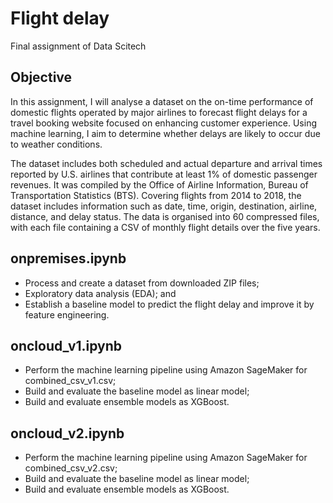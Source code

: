 # Flight delay
Final assignment of Data Scitech

## Objective

In this assignment, I will analyse a dataset on the on-time performance of domestic flights operated by major airlines to forecast flight delays for a travel booking website focused on enhancing customer experience. Using machine learning, I aim to determine whether delays are likely to occur due to weather conditions.

The dataset includes both scheduled and actual departure and arrival times reported by U.S. airlines that contribute at least 1% of domestic passenger revenues. It was compiled by the Office of Airline Information, Bureau of Transportation Statistics (BTS). Covering flights from 2014 to 2018, the dataset includes information such as date, time, origin, destination, airline, distance, and delay status. The data is organised into 60 compressed files, with each file containing a CSV of monthly flight details over the five years.

## onpremises.ipynb
- Process and create a dataset from downloaded ZIP files;
- Exploratory data analysis (EDA); and
- Establish a baseline model to predict the flight delay and improve it by feature engineering.

## oncloud_v1.ipynb
- Perform the machine learning pipeline using Amazon SageMaker for combined_csv_v1.csv;
- Build and evaluate the baseline model as linear model;
- Build and evaluate ensemble models as XGBoost.

## oncloud_v2.ipynb
- Perform the machine learning pipeline using Amazon SageMaker for combined_csv_v2.csv;
- Build and evaluate the baseline model as linear model;
- Build and evaluate ensemble models as XGBoost.
